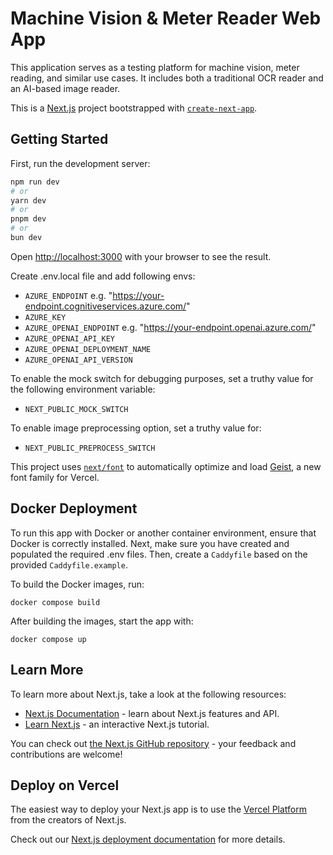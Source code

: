 # Machine Vision & Meter Reader Web App

This application serves as a testing platform for machine vision, meter reading, and similar use cases.
It includes both a traditional OCR reader and an AI-based image reader.

This is a [Next.js](https://nextjs.org) project bootstrapped with [`create-next-app`](https://nextjs.org/docs/app/api-reference/cli/create-next-app).

## Getting Started

First, run the development server:

```bash
npm run dev
# or
yarn dev
# or
pnpm dev
# or
bun dev
```

Open [http://localhost:3000](http://localhost:3000) with your browser to see the result.

Create .env.local file and add following envs:

- `AZURE_ENDPOINT` e.g. "https://your-endpoint.cognitiveservices.azure.com/"
- `AZURE_KEY`
- `AZURE_OPENAI_ENDPOINT` e.g. "https://your-endpoint.openai.azure.com/"
- `AZURE_OPENAI_API_KEY`
- `AZURE_OPENAI_DEPLOYMENT_NAME`
- `AZURE_OPENAI_API_VERSION`

To enable the mock switch for debugging purposes, set a truthy value for the following environment variable:

- `NEXT_PUBLIC_MOCK_SWITCH`

To enable image preprocessing option, set a truthy value for:

- `NEXT_PUBLIC_PREPROCESS_SWITCH`

This project uses [`next/font`](https://nextjs.org/docs/app/building-your-application/optimizing/fonts) to automatically optimize and load [Geist](https://vercel.com/font), a new font family for Vercel.

## Docker Deployment

To run this app with Docker or another container environment, ensure that Docker is correctly installed.
Next, make sure you have created and populated the required .env files.
Then, create a `Caddyfile` based on the provided `Caddyfile.example`.

To build the Docker images, run:

```
docker compose build
```

After building the images, start the app with:

```
docker compose up
```

## Learn More

To learn more about Next.js, take a look at the following resources:

- [Next.js Documentation](https://nextjs.org/docs) - learn about Next.js features and API.
- [Learn Next.js](https://nextjs.org/learn) - an interactive Next.js tutorial.

You can check out [the Next.js GitHub repository](https://github.com/vercel/next.js) - your feedback and contributions are welcome!

## Deploy on Vercel

The easiest way to deploy your Next.js app is to use the [Vercel Platform](https://vercel.com/new?utm_medium=default-template&filter=next.js&utm_source=create-next-app&utm_campaign=create-next-app-readme) from the creators of Next.js.

Check out our [Next.js deployment documentation](https://nextjs.org/docs/app/building-your-application/deploying) for more details.
